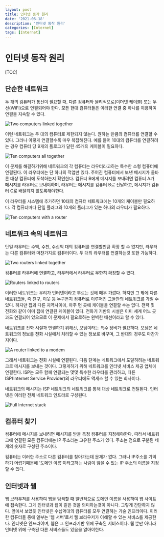 ```yaml
---
layout: post
title: 인터넷 동작 원리
date: '2021-06-18'
description: '인터넷 동작 원리'
categories: [Internet]
tags: [Internet]
---
```

# 인터넷 동작 원리

[TOC]

## 단순한 네트워크

두 개의 컴퓨터가 통신이 필요할 때, 다른 컴퓨터와 물리적으로(이더넷 케이블) 또는 무선(WiFi)으로 연결되어야 한다. 모든 현대 컴퓨터들은 이러한 연결 중 하나를 이용하여 연결을 지속할 수 있다.

![Two computers linked together](https://mdn.mozillademos.org/files/8441/internet-schema-1.png)

이런 네트워크는 두 대의 컴퓨터로 제한되지 않는다. 원하는 만큼의 컴퓨터를 연결할 수 있다. 그러나 이렇게 연결할수록 매우 복잡해진다. 예를 들어 10대의 컴퓨터를 연결하려는 경우 컴퓨터 당 9개의 플로그가 달린 45개의 케이블이 필요하다.

![Ten computers all together](https://mdn.mozillademos.org/files/8443/internet-schema-2.png)

이 문제를 해결하기위해 네트워크의 각 컴퓨터는 라우터라고하는 특수한 소형 컴퓨터에 연결된다. 이 라우터에는 단 하나의 적업만 있다. 주어진 컴퓨터에서 보낸 메시지가 올바른 대상 컴퓨터에 도착하는지 확인한다. 컴퓨터 B에게 메시지를 보내려면 컴퓨터 A가 메시지를 라우터로 보내야하며, 라우터는 메시지를 컴퓨터 B로 전달하고, 메시지가 컴퓨터 C로 배달되지 않도록해야한다.

이 라우터를 시스템에 추가하면 10대의 컴퓨터 네트워크에는 10개의 케이블만 필요하다. 각 컴퓨터마다 단일 플러그와 10개의 플러그가 있는 하나의 라우터가 필요하다.

![Ten computers with a router](https://mdn.mozillademos.org/files/8445/internet-schema-3.png)

## 네트워크 속의 네트워크

단일 라우터는 수백, 수천, 수십억 대의 컴퓨터를 연결할만큼 확장 할 수 없지만, 라우터는 다른 컴퓨터와 마찬가지로 컴퓨터이다. 두 대의 라우터를 연결하는것 또한 가능하다.

![Two routers linked together](https://mdn.mozillademos.org/files/8447/internet-schema-4.png)

컴퓨터를 라우터에 연결하고, 라우터에서 라우터로 무한히 확장할 수 있다.

![Routers linked to routers](https://mdn.mozillademos.org/files/8449/internet-schema-5.png)

이러한 네트워크는 우리가 인터넷이라고 부르는 것에 매우 가깝다. 하지만 그 밖에 다른 네트워크들, 즉 친구, 이웃 등 누구든지 컴퓨터로 이루어진 그들만의 네트워크를 가질 수 있다. 하지만 집과 다른 지역사이에, 아주 먼 곳에 케이블을 연결할 수는 없다. 전력 및 전화와 같이 이미 집에 연결된 케이블이 있다. 전화기 기반의 시설은 이미 세계 어느 곳과도 연결되어 있으므로 이 문제에서 필요로하는 완벽한 배선이라고 할 수 있다.

네트워크를 전화 시설과 연결하기 위해선, 모뎀이라는 특수 장비가 필요하다. 모뎀은 네트워크의 정보를 전화 시설에처 처리할 수 있는 정보로 바꾸며, 그 반대의 경우도 마찬가지이다.

![A router linked to a modem](https://mdn.mozillademos.org/files/8451/internet-schema-6.png)

그래서 네트워크는 전화 시설에 연결된다. 다음 단계는 네트워크에서 도달하려는 네트워크로 메시지를 보내는 것이다. 그렇게하기 위해 네트워크를 인터넷 서비스 제공 업체에 연결한다. ISP는 모두 함께 연결되는 몇몇 특수한 라우터를 관리하고, 다른 ISP(Internet Service Provider)의 라우터에도 액세스 할 수 있는 회사이다.

네트워크의 메시지는 ISP 네트워크의 네트워크를 통해 대상 네트워크로 전달된다. 인터넷은 이러한 전체 네트워크 인프라로 구성된다.

![Full Internet stack](https://mdn.mozillademos.org/files/8453/internet-schema-7.png)

## 컴퓨터 찾기

컴퓨터에 메시지를 보내려면 메시지를 받을 특정 컴퓨터를 지정해야한다. 따라서 네트워크에 연결된 모든 컴퓨터에는 IP 주소라는 고유한 주소가 있다. 주소는 점으로 구분된 네 개의 숫자로 구성된 주소이다.

컴퓨터는 이러한 주소로 다른 컴퓨터를 찾아가는데 문제가 없다. 그러나 IP주소를 기억하기 어렵기때문에 '도메인 이름'이라고하는 사람이 읽을 수 있는 IP 주소의 이름을 지정할 수 있다.

## 인터넷과 웹

웹 브라우저를 사용하여 웹을 탐색할 때 일반적으로 도메인 이름을 사용하여 웹 사이트에 접속한다. 그게 인터넷과 웹이 같은 것을 의미하는것이 아니다. 그렇게 간단하지 않다. 앞에서 보았듯 인터넷은 수십억대의 컴퓨터를 모두 연결하는 기술 인프라이다. 이러한 컴퓨터들 중에 일부는 '웹 서버'로서 웹 브라우저가 이해할 수 있는 서비스를 제공한다. 인터넷은 인프라이며, 웹은 그 인프라기반 위에 구축된 서비스이다. 웹 뿐만 아니라 인터넷 위에 구축된 다른 서비스들도 있음을 알아야한다.